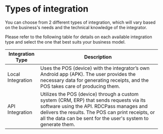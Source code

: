 # Types of integration

You can choose from 2 different types of integration, which will vary based on the business's needs and the technical knowledge of the integrator. 

Please refer to the following table for details on each available integration type and select the one that best suits your business model.

| Integration Type  | Description |
|-------------------|-------------|
| Local Integration  | Uses the POS (device) with the integrator’s own Android app (APK). The user provides the necessary data for generating receipts, and the POS takes care of producing them. |
| API Integration   | Utilizes the POS (device) through a custom system (CRM, ERP) that sends requests via its software using the API. RDCPass manages and delivers the results. The POS can print receipts, or all the data can be sent for the user's system to generate them. |
